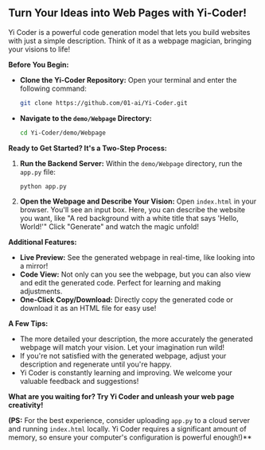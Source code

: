 ##  Turn Your Ideas into Web Pages with Yi-Coder!

Yi Coder is a powerful code generation model that lets you build websites with just a simple description.  Think of it as a webpage magician, bringing your visions to life!

<Add video>

**Before You Begin:**

* **Clone the Yi-Coder Repository:**  Open your terminal and enter the following command:

   ```bash
   git clone https://github.com/01-ai/Yi-Coder.git
   ```

* **Navigate to the `demo/Webpage` Directory:**

   ```bash
   cd Yi-Coder/demo/Webpage
   ```

**Ready to Get Started? It's a Two-Step Process:**

1. **Run the Backend Server:** Within the `demo/Webpage` directory, run the `app.py` file:

   ```bash
   python app.py
   ```

2. **Open the Webpage and Describe Your Vision:**  Open `index.html` in your browser. You'll see an input box. Here, you can describe the website you want, like "A red background with a white title that says 'Hello, World!'" Click "Generate" and watch the magic unfold!

   <Add Picture>

**Additional Features:**

* **Live Preview:**  See the generated webpage in real-time, like looking into a mirror!
* **Code View:**  Not only can you see the webpage, but you can also view and edit the generated code. Perfect for learning and making adjustments.
* **One-Click Copy/Download:**  Directly copy the generated code or download it as an HTML file for easy use!

**A Few Tips:**

*  The more detailed your description, the more accurately the generated webpage will match your vision. Let your imagination run wild!
*  If you're not satisfied with the generated webpage, adjust your description and regenerate until you're happy.
*  Yi Coder is constantly learning and improving. We welcome your valuable feedback and suggestions!

**What are you waiting for? Try Yi Coder and unleash your web page creativity!**


**(PS:**  For the best experience, consider uploading `app.py` to a cloud server and running `index.html` locally. Yi Coder requires a significant amount of memory, so ensure your computer's configuration is powerful enough!)** 
